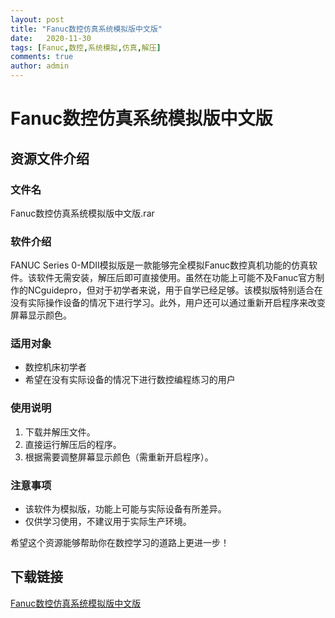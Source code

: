 ```yaml
---
layout: post
title: "Fanuc数控仿真系统模拟版中文版"
date:   2020-11-30
tags: [Fanuc,数控,系统模拟,仿真,解压]
comments: true
author: admin
---
```

# Fanuc数控仿真系统模拟版中文版

## 资源文件介绍

### 文件名
Fanuc数控仿真系统模拟版中文版.rar

### 软件介绍
FANUC Series 0-MDII模拟版是一款能够完全模拟Fanuc数控真机功能的仿真软件。该软件无需安装，解压后即可直接使用。虽然在功能上可能不及Fanuc官方制作的NCguidepro，但对于初学者来说，用于自学已经足够。该模拟版特别适合在没有实际操作设备的情况下进行学习。此外，用户还可以通过重新开启程序来改变屏幕显示颜色。

### 适用对象
- 数控机床初学者
- 希望在没有实际设备的情况下进行数控编程练习的用户

### 使用说明
1. 下载并解压文件。
2. 直接运行解压后的程序。
3. 根据需要调整屏幕显示颜色（需重新开启程序）。

### 注意事项
- 该软件为模拟版，功能上可能与实际设备有所差异。
- 仅供学习使用，不建议用于实际生产环境。

希望这个资源能够帮助你在数控学习的道路上更进一步！

## 下载链接

[Fanuc数控仿真系统模拟版中文版](https://pan.quark.cn/s/62568ceb9cb4)